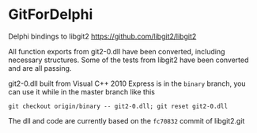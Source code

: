 GitForDelphi 
=================================
Delphi bindings to libgit2 <https://github.com/libgit2/libgit2>


All function exports from git2-0.dll have been converted, including
necessary structures. Some of the tests from libgit2 have been
converted and are all passing.

git2-0.dll built from Visual C++ 2010 Express is in the `binary` branch,
you can use it while in the master branch like this

    git checkout origin/binary -- git2-0.dll; git reset git2-0.dll

The dll and code are currently based on the `fc70832` commit of libgit2.git

